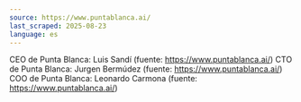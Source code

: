 ```yaml
---
source: https://www.puntablanca.ai/
last_scraped: 2025-08-23
language: es
---
```


CEO de Punta Blanca: Luis Sandí (fuente: https://www.puntablanca.ai/)
CTO de Punta Blanca: Jurgen Bermúdez (fuente: https://www.puntablanca.ai/)
COO de Punta Blanca: Leonardo Carmona (fuente: https://www.puntablanca.ai/)